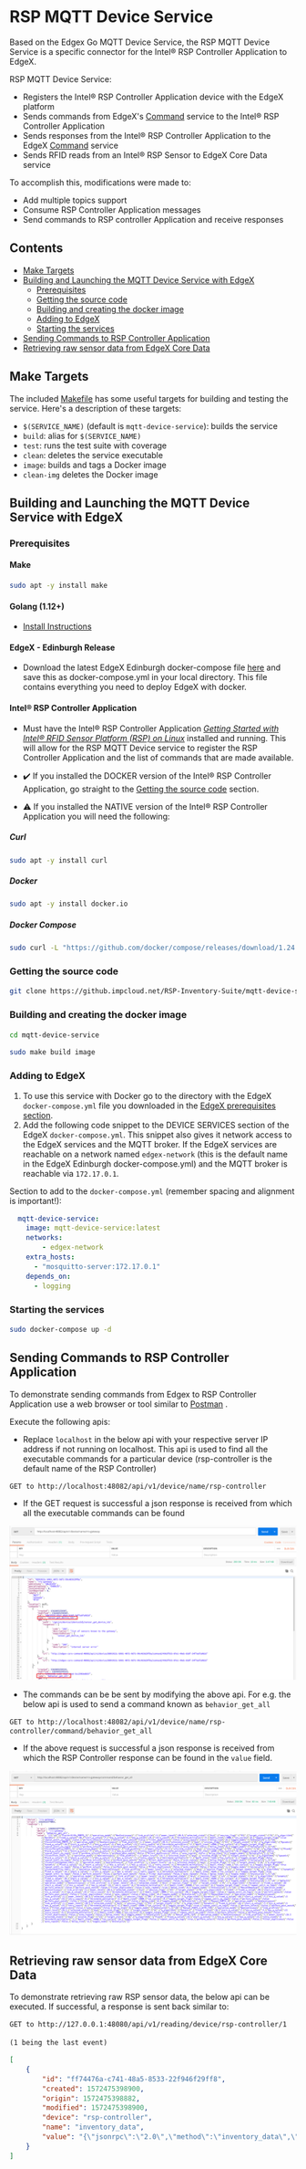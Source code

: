 
# RSP MQTT Device Service
Based on the Edgex Go MQTT Device Service, the RSP MQTT Device Service is a specific connector for the Intel® RSP Controller Application to EdgeX. 

RSP MQTT Device Service:
*   Registers the Intel® RSP Controller Application device with the EdgeX platform
*   Sends commands from EdgeX's [Command](https://docs.edgexfoundry.org/Ch-Command.html) service to the Intel® RSP Controller Application
*   Sends responses from the Intel® RSP Controller Application to the EdgeX [Command](https://docs.edgexfoundry.org/Ch-Command.html) service
*   Sends RFID reads from an Intel® RSP Sensor to EdgeX Core Data service

To accomplish this, modifications were made to:
*   Add multiple topics support
*   Consume RSP Controller Application messages 
*   Send commands to RSP controller Application and receive responses

## Contents
  * [Make Targets](#make-targets)
  * [Building and Launching the MQTT Device Service with EdgeX](#building-and-launching-the-mqtt-device-service-with-edgeX)
    + [Prerequisites](#prerequisites)
    + [Getting the source code](#getting-the-source-code)
    + [Building and creating the docker image](#building-and-creating-the-docker-image)
    + [Adding to EdgeX](#adding-to-edgeX)
    + [Starting the services](#starting-the-services)
  * [Sending Commands to RSP Controller Application](#sending-commands-to-rsp-controller-application)
  * [Retrieving raw sensor data from EdgeX Core Data](#retrieving-raw-sensor-data-from-edgeX-core-data)

## Make Targets
The included [Makefile](Makefile) has some useful targets for building and 
testing the service. Here's a description of these targets:

- `$(SERVICE_NAME)` (default is `mqtt-device-service`): builds the service 
- `build`: alias for `$(SERVICE_NAME)` 
- `test`: runs the test suite with coverage 
- `clean`: deletes the service executable
- `image`: builds and tags a Docker image
- `clean-img` deletes the Docker image

## Building and Launching the MQTT Device Service with EdgeX

### Prerequisites
#### Make
```bash
sudo apt -y install make
```

#### Golang (1.12+)
*   [Install Instructions](https://golang.org/doc/install)

#### EdgeX - Edinburgh Release
*   Download the latest EdgeX Edinburgh docker-compose file [here](https://raw.githubusercontent.com/edgexfoundry/developer-scripts/master/releases/edinburgh/compose-files/docker-compose-edinburgh-no-secty-1.0.1.yml) and save this as docker-compose.yml in your local directory. This file contains everything you need to deploy EdgeX with docker.

#### Intel® RSP Controller Application
*   Must have the Intel® RSP Controller Application [*Getting Started with Intel® RFID Sensor Platform (RSP) on Linux*](https://software.intel.com/en-us/getting-started-with-intel-rfid-sensor-platform-on-linux) installed and running.  This will allow for the RSP MQTT Device service to register the RSP Controller Application and the list of commands that are made available.

*   :heavy_check_mark: If you installed the DOCKER version of the Intel® RSP Controller Application, go straight to the [Getting the source code](#getting-the-source-code) section.

*   :warning: If you installed the NATIVE version of the Intel® RSP Controller Application you will need the following:

##### Curl 
```bash
sudo apt -y install curl
```

##### Docker
```bash
sudo apt -y install docker.io
```

##### Docker Compose
```bash
sudo curl -L "https://github.com/docker/compose/releases/download/1.24.0/docker-compose-$(uname -s)-$(uname -m)" -o /usr/local/bin/docker-compose && sudo chmod a+x /usr/local/bin/docker-compose
```

### Getting the source code
```bash
git clone https://github.impcloud.net/RSP-Inventory-Suite/mqtt-device-service.git
```

### Building and creating the docker image
```bash
cd mqtt-device-service
```

```bash
sudo make build image 
```

### Adding to EdgeX
1. To use this service with Docker go to the directory with the EdgeX `docker-compose.yml` file you downloaded in the [EdgeX prerequisites section](#EdgeX). 
2. Add the following code snippet to the DEVICE SERVICES section of the EdgeX `docker-compose.yml`.  This snippet also gives it network access to the EdgeX services and the MQTT broker. If the EdgeX services are reachable on a network named `edgex-network` (this is the default name in the EdgeX Edinburgh docker-compose.yml) and the MQTT broker is reachable via `172.17.0.1`. 

Section to add to the `docker-compose.yml` (remember spacing and alignment is important!):

```yaml
  mqtt-device-service:
    image: mqtt-device-service:latest
    networks:
        - edgex-network 
    extra_hosts:
      - "mosquitto-server:172.17.0.1"
    depends_on:
      - logging
```

### Starting the services
```bash
sudo docker-compose up -d
```


## Sending Commands to RSP Controller Application
To demonstrate sending commands from Edgex to RSP Controller Application use a web browser or tool similar to [Postman](https://www.getpostman.com/) .
 
Execute the following apis:

- Replace `localhost` in the below api with your respective server IP address if not running on localhost. This api is
used to find all the executable commands for a particular device (rsp-controller is the default name of the RSP Controller)
```
GET to http://localhost:48082/api/v1/device/name/rsp-controller
```
- If the GET request is successful a json response is received from which all the executable commands can be found

![GET device](docs/Command_list.png)

- The commands can be be sent by modifying the above api. For e.g. the below api is used to send a command known as
`behavior_get_all` 
```
GET to http://localhost:48082/api/v1/device/name/rsp-controller/command/behavior_get_all
```

- If the above request is successful a json response is received from which the RSP Controller response can be found in the
`value` field.

![GET command](docs/Response.png)


## Retrieving raw sensor data from EdgeX Core Data
To demonstrate retrieving raw RSP sensor data, the below api can be executed. If successful, a response is sent back similar to:
```
GET to http://127.0.0.1:48080/api/v1/reading/device/rsp-controller/1

(1 being the last event)
```

```json
[
    {
        "id": "ff74476a-c741-48a5-8533-22f946f29ff8",
        "created": 1572475398900,
        "origin": 1572475398882,
        "modified": 1572475398900,
        "device": "rsp-controller",
        "name": "inventory_data",
        "value": "{\"jsonrpc\":\"2.0\",\"method\":\"inventory_data\",\"params\":{\"sent_on\":1572475398919,\"period\":500,\"device_id\":\"RSP-1508b2\",\"location\":{\"latitude\":0.0,\"longitude\":0.0,\"altitude\":0.0},\"facility_id\":\"DEFAULT_FACILITY\",\"motion_detected\":false,\"data\":[{\"epc\":\"300C0000000000000000006B\",\"tid\":null,\"antenna_id\":0,\"last_read_on\":1572475398409,\"rssi\":-591,\"phase\":20,\"frequency\":911250},{\"epc\":\"300C0000000000000000006B\",\"tid\":null,\"antenna_id\":0,\"last_read_on\":1572475398484,\"rssi\":-608,\"phase\":-43,\"frequency\":911250},{\"epc\":\"300C0000000000000000006B\",\"tid\":null,\"antenna_id\":0,\"last_read_on\":1572475398602,\"rssi\":-636,\"phase\":20,\"frequency\":911250},{\"epc\":\"300C0000000000000000006B\",\"tid\":null,\"antenna_id\":0,\"last_read_on\":1572475398678,\"rssi\":-618,\"phase\":17,\"frequency\":911750},{\"epc\":\"300C0000000000000000006B\",\"tid\":null,\"antenna_id\":0,\"last_read_on\":1572475398723,\"rssi\":-618,\"phase\":-53,\"frequency\":911750},{\"epc\":\"300C0000000000000000006B\",\"tid\":null,\"antenna_id\":0,\"last_read_on\":1572475398821,\"rssi\":-618,\"phase\":15,\"frequency\":911750},{\"epc\":\"300C0000000000000000006B\",\"tid\":null,\"antenna_id\":0,\"last_read_on\":1572475398897,\"rssi\":-591,\"phase\":-43,\"frequency\":911750}]}}"
    }
]
```

  
